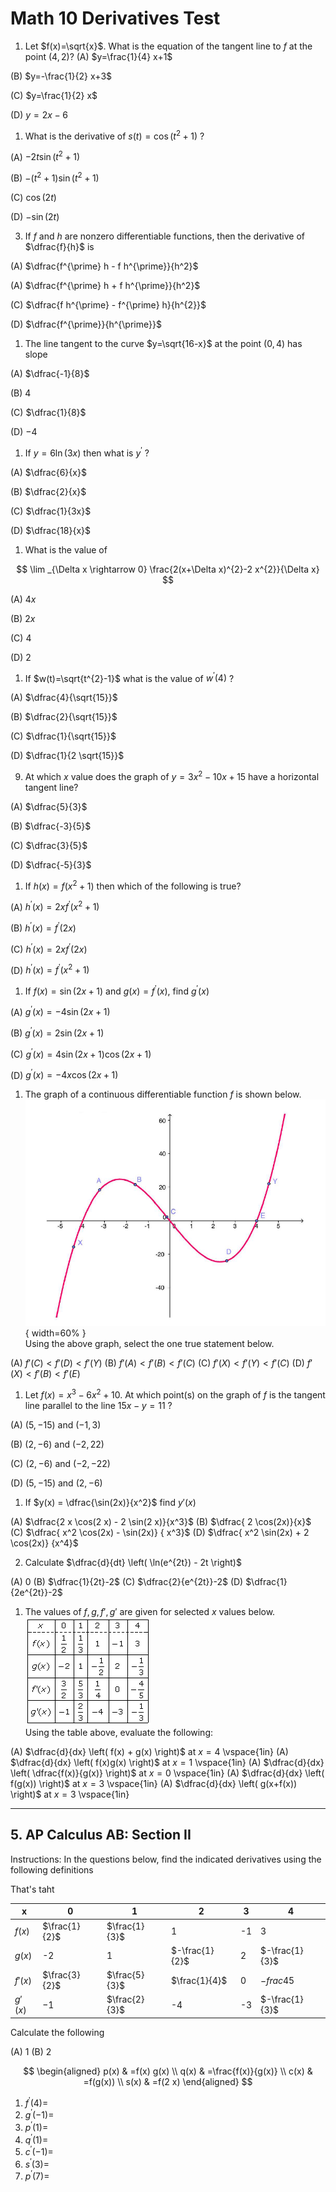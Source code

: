 # Math 10 Derivatives Test

1. Let $f(x)=\sqrt{x}$. What is the equation of the tangent line to $f$ at the point $(4,2)$?
(A) $y=\frac{1}{4} x+1$

(B) $y=-\frac{1}{2} x+3$

(C) $y=\frac{1}{2} x$

(D) $y=2 x-6$


1. What is the derivative of $s(t)=\cos \left(t^2 + 1\right)$ ?

(A) $-2t\sin(t^2+1)$

(B) $-(t^2+1)\sin(t^2+1)$

(C) $\cos(2t)$

(D) $-\sin(2t)$


3. If $f$ and $h$ are nonzero differentiable functions, then the derivative of $\dfrac{f}{h}$ is

(A) $\dfrac{f^{\prime} h - f h^{\prime}}{h^2}$

(A) $\dfrac{f^{\prime} h + f h^{\prime}}{h^2}$

(C) $\dfrac{f h^{\prime} - f^{\prime} h}{h^{2}}$

(D) $\dfrac{f^{\prime}}{h^{\prime}}$

1. The line tangent to the curve $y=\sqrt{16-x}$ at the point $(0,4)$ has slope

(A) $\dfrac{-1}{8}$

(B) 4

(C) $\dfrac{1}{8}$

(D) $-4$


1. If $y=6 \ln (3 x)$ then what is $y^{\prime}$ ?

(A) $\dfrac{6}{x}$

(B) $\dfrac{2}{x}$

(C) $\dfrac{1}{3x}$

(D) $\dfrac{18}{x}$


1. What is the value of

$$
\lim _{\Delta x \rightarrow 0} \frac{2(x+\Delta x)^{2}-2 x^{2}}{\Delta x}
$$

(A) $4x$

(B) $2x$

(C) 4

(D) 2


1. If $w(t)=\sqrt{t^{2}-1}$ what is the value of $w^{\prime}(4)$ ?

(A) $\dfrac{4}{\sqrt{15}}$

(B) $\dfrac{2}{\sqrt{15}}$

(C) $\dfrac{1}{\sqrt{15}}$

(D) $\dfrac{1}{2 \sqrt{15}}$


9. At which $x$ value does the graph of $y=3 x^{2}-10 x+15$ have a horizontal tangent line?

(A) $\dfrac{5}{3}$

(B) $\dfrac{-3}{5}$

(C) $\dfrac{3}{5}$

(D) $\dfrac{-5}{3}$

1.  If $h(x)=f\left(x^{2}+1\right)$ then which of the following is true?

(A) $h^{\prime}(x)=2x f^{\prime}\left(x^{2}+1\right)$

(B) $h^{\prime}(x)=f^{\prime}(2 x)$

(C) $h^{\prime}(x)=2 x f^{\prime}(2 x)$

(D) $h^{\prime}(x)=f^{\prime}\left(x^{2}+1\right)$



1.  If $f(x)=\sin \left(2x +1\right)$ and $g(x) = f^{\prime}(x)$, find $g^{\prime}(x)$

(A) $g^{\prime}(x) = -4 \sin (2x + 1)$

(B) $g^{\prime}(x) = 2 \sin (2x + 1)$

(C) $g^{\prime}(x) = 4 \sin(2x + 1) \cos(2x + 1)$

(D) $g^{\prime}(x) = -4x \cos(2x + 1)$



1. The graph of a continuous differentiable function $f$ is shown below.\
![graph of $f(x)$](graph1.PNG){ width=60% }\
Using the above graph, select the one true statement below.

(A) $f'(C) < f'(D) < f'(Y)$
(B) $f'(A) < f'(B) < f'(C)$
(C) $f'(X) < f'(Y) < f'(C)$
(D) $f'(X) < f'(B) < f'(E)$

1.  Let $f(x)=x^{3}-6 x^{2}+10$. At which point(s) on the graph of $f$ is the tangent line parallel to the line $15 x-y=11$ ?

(A) $(5,-15)$ and $(-1,3)$

(B) $(2,-6)$ and $(-2,22)$

(C) $(2,-6)$ and $(-2,-22)$

(D) $(5,-15)$ and $(2,-6)$

1. If $y(x) = \dfrac{\sin(2x)}{x^2}$ find $y'(x)$

(A) $\dfrac{2 x \cos(2 x) - 2 \sin(2 x)}{x^3}$
(B) $\dfrac{ 2 \cos(2x)}{x}$
(C) $\dfrac{ x^2 \cos(2x) - \sin(2x)} { x^3}$
(D) $\dfrac{ x^2 \sin(2x) + 2 \cos(2x)} {x^4}$

2. Calculate $\dfrac{d}{dt} \left( \ln(e^{2t}) - 2t \right)$

(A) 0
(B) $\dfrac{1}{2t}-2$
(C) $\dfrac{2}{e^{2t}}-2$
(D) $\dfrac{1}{2e^{2t}}-2$

1. The values of $f, g, f', g'$ are given for selected $x$ values below.\
![Derivatives table](table.png)\
Using the table above, evaluate the following:

(A) $\dfrac{d}{dx} \left( f(x) + g(x) \right)$ at $x=4$ \vspace{1in}
(A) $\dfrac{d}{dx} \left( f(x)g(x) \right)$ at $x = 1$ \vspace{1in}
(A) $\dfrac{d}{dx} \left( \dfrac{f(x)}{g(x)} \right)$ at $x = 0$ \vspace{1in}
(A) $\dfrac{d}{dx} \left( f(g(x)) \right)$ at $x = 3$ \vspace{1in}
(A) $\dfrac{d}{dx} \left( g(x+f(x)) \right)$ at $x = 3$ \vspace{1in}

---

## 5. AP Calculus AB: Section II

Instructions: In the questions below, find the indicated derivatives using the following definitions


That's taht


| x       | 0             | 1             | 2              | 3  | 4              |
|---------|---------------|---------------|----------------|----|----------------|
| $f(x)$  | $\frac{1}{2}$ | $\frac{1}{3}$ | 1              | -1 | 3              |
| $g(x)$  | -2            | 1             | $-\frac{1}{2}$ | 2  | $-\frac{1}{3}$ |
| $f'(x)$ | $\frac{3}{2}$ | $\frac{5}{3}$ | $\frac{1}{4}$  | 0  | $-frac{4}{5}$  |
| $g'(x)$ | $-1$          | $\frac{2}{3}$ | -4             | -3 | $-\frac{1}{3}$ |

Calculate the following

(A) 1
(B) 2

$$
\begin{aligned}
p(x) & =f(x) g(x) \\
q(x) & =\frac{f(x)}{g(x)} \\
c(x) & =f(g(x)) \\
s(x) & =f(2 x)
\end{aligned}
$$

1. $f^{\prime}(4)=$
2. $g^{\prime}(-1)=$
3. $p^{\prime}(1)=$
4. $q^{\prime}(1)=$
5. $c^{\prime}(-1)=$
6. $s^{\prime}(3)=$
7. $p^{\prime}(7)=$
